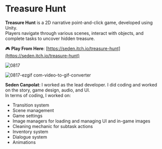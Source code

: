 # Treasure Hunt

**Treasure Hunt** is a 2D narrative point-and-click game, developed using Unity.  
Players navigate through various scenes, interact with objects, and complete tasks to uncover hidden treasure.

🎮 **Play From Here**: [https://seden.itch.io/treasure-hunt](https://seden.itch.io/treasure-hunt)

![0817](https://github.com/user-attachments/assets/cad15fa6-25e4-4116-a373-8dc9011269d5)

![0817-ezgif com-video-to-gif-converter](https://github.com/user-attachments/assets/d7450ab8-da3a-4873-8e39-3ab552efd430)


**Seden Canpolat**: I worked as the lead developer. I did coding and worked on the story, game design, audio, and UI.  
 In terms of coding, I worked on:
- Transition system  
- Scene management  
- Game settings  
- Image managers for loading and managing UI and in-game images  
- Cleaning mechanic for subtask actions  
- Inventory system  
- Dialogue system  
- Animations

 

